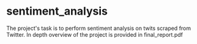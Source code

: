 # sentiment_analysis

The project's task is to perform sentiment analysis on twits scraped from Twitter. In depth overview of the project is provided in final_report.pdf
